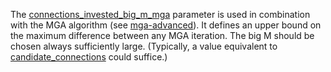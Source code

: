 The [connections\_invested\_big\_m\_mga](@ref) parameter is used in combination with the MGA algorithm (see [mga-advanced](@ref)).
It defines an upper bound on the maximum difference between any MGA iteration. The big M should be chosen always sufficiently large. (Typically, a value equivalent to
[candidate\_connections](@ref) could suffice.)
